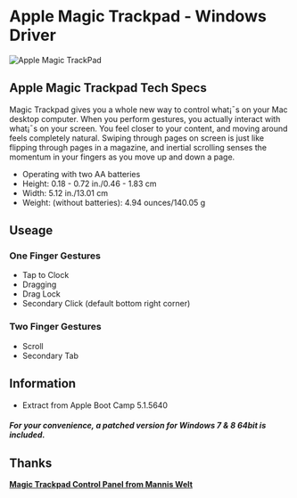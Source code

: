 # Apple Magic Trackpad - Windows Driver
![Apple Magic TrackPad](https://raw.githubusercontent.com/M-Mono/Apple_Magic_Trackpad_Windows_Driver/master/Apple%20Magic%20Trackpad.jpg "Apple Magic Trackpad")

## Apple Magic Trackpad Tech Specs
Magic Trackpad gives you a whole new way to control what¡¯s on your Mac desktop computer. When you perform gestures, you actually interact with what¡¯s on your screen. You feel closer to your content, and moving around feels completely natural. Swiping through pages on screen is just like flipping through pages in a magazine, and inertial scrolling senses the momentum in your fingers as you move up and down a page.

* Operating with two AA batteries 
* Height: 0.18 - 0.72 in./0.46 - 1.83 cm 
* Width: 5.12 in./13.01 cm 
* Weight: (without batteries): 4.94 ounces/140.05 g 

## Useage
### One Finger Gestures
* Tap to Clock
* Dragging
* Drag Lock
* Secondary Click (default bottom right corner)

### Two Finger Gestures 
* Scroll
* Secondary Tab

## Information
* Extract from Apple Boot Camp 5.1.5640

##### For your convenience, a patched version for Windows 7 & 8 64bit is included.


## Thanks
**[Magic Trackpad Control Panel from Mannis Welt](http://www.mannis-world.de/blog/?p=15&cpage=1)**
